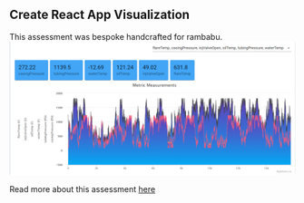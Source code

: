 ## Create React App Visualization

This assessment was bespoke handcrafted for rambabu.
![alt text](https://github.com/obulareddyveera/rambabu-eog-react-assessment/blob/master/readme/output.PNG?raw=true)

Read more about this assessment [here](https://react.eogresources.com)
